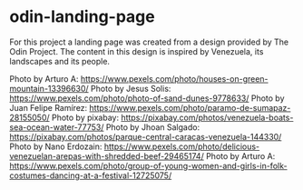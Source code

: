 # odin-landing-page
For this project a landing page was created from a design provided by The Odin Project. The content in this design is inspired by Venezuela, its landscapes and its people.

Photo by Arturo  A: https://www.pexels.com/photo/houses-on-green-mountain-13396630/
Photo by Jesus Solis: https://www.pexels.com/photo/photo-of-sand-dunes-9778633/
Photo by Juan Felipe Ramírez: https://www.pexels.com/photo/paramo-de-sumapaz-28155050/
Photo by pixabay: https://pixabay.com/photos/venezuela-boats-sea-ocean-water-77753/
Photo by Jhoan Salgado: https://pixabay.com/photos/parque-central-caracas-venezuela-144330/
Photo by Nano Erdozain: https://www.pexels.com/photo/delicious-venezuelan-arepas-with-shredded-beef-29465174/
Photo by Arturo  A: https://www.pexels.com/photo/group-of-young-women-and-girls-in-folk-costumes-dancing-at-a-festival-12725075/